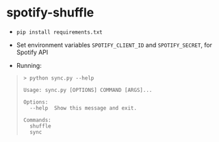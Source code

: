 # spotify-shuffle

- `pip install requirements.txt`

- Set environment variables `SPOTIFY_CLIENT_ID` and `SPOTIFY_SECRET`, for Spotify API

- Running:

> ```
> > python sync.py --help
> 
> Usage: sync.py [OPTIONS] COMMAND [ARGS]...
> 
> Options:
>   --help  Show this message and exit.
>
> Commands:
>   shuffle
>   sync
> ```
